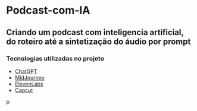 # Podcast-com-IA
<h2>Criando um podcast com inteligencia artificial, do roteiro até a sintetização do áudio por prompt</h1>
<h3></h3>

<h3>Tecnologias utilizadas no projeto</h3>

- [ChatGPT](https://chat.openai.com/) 
- [MidJourney](https://www.midjourney.com/app/)
- [ElevenLabs](https://beta.elevenlabs.io/)
- [Capcut](https://www.capcut.com/pt-br/)














<p></p>p
<h1></h1>


